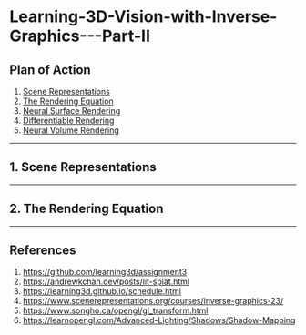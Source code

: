 # Learning-3D-Vision-with-Inverse-Graphics---Part-II

## Plan of Action
1. [Scene Representations](#sr)
2. [The Rendering Equation](#tdr)
3. [Neural Surface Rendering](#nsr)
4. [Differentiable Rendering](#dr)
5. [Neural Volume Rendering](#nvr)


---------------------
<a name="sr"></a>
## 1. Scene Representations





---------------------
<a name="tdr"></a>
## 2. The Rendering Equation


---------------------

## References
1. https://github.com/learning3d/assignment3
2. https://andrewkchan.dev/posts/lit-splat.html
3. https://learning3d.github.io/schedule.html
4. https://www.scenerepresentations.org/courses/inverse-graphics-23/
5. https://www.songho.ca/opengl/gl_transform.html
6. https://learnopengl.com/Advanced-Lighting/Shadows/Shadow-Mapping
